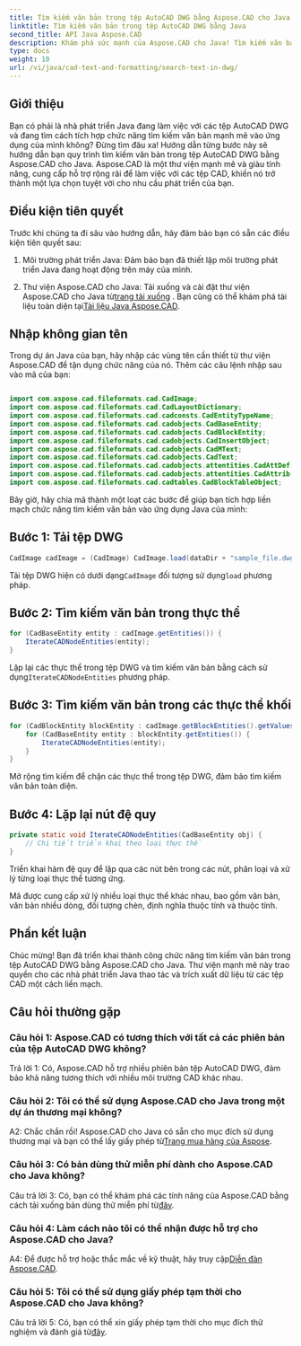 ```yaml
---
title: Tìm kiếm văn bản trong tệp AutoCAD DWG bằng Aspose.CAD cho Java
linktitle: Tìm kiếm văn bản trong tệp AutoCAD DWG bằng Java
second_title: API Java Aspose.CAD
description: Khám phá sức mạnh của Aspose.CAD cho Java! Tìm kiếm văn bản hiệu quả trong các tệp AutoCAD DWG. Tải xuống thư viện và nâng cao ứng dụng CAD của bạn.
type: docs
weight: 10
url: /vi/java/cad-text-and-formatting/search-text-in-dwg/
---
```

## Giới thiệu

Bạn có phải là nhà phát triển Java đang làm việc với các tệp AutoCAD DWG và đang tìm cách tích hợp chức năng tìm kiếm văn bản mạnh mẽ vào ứng dụng của mình không? Đừng tìm đâu xa! Hướng dẫn từng bước này sẽ hướng dẫn bạn quy trình tìm kiếm văn bản trong tệp AutoCAD DWG bằng Aspose.CAD cho Java. Aspose.CAD là một thư viện mạnh mẽ và giàu tính năng, cung cấp hỗ trợ rộng rãi để làm việc với các tệp CAD, khiến nó trở thành một lựa chọn tuyệt vời cho nhu cầu phát triển của bạn.

## Điều kiện tiên quyết

Trước khi chúng ta đi sâu vào hướng dẫn, hãy đảm bảo bạn có sẵn các điều kiện tiên quyết sau:

1. Môi trường phát triển Java: Đảm bảo bạn đã thiết lập môi trường phát triển Java đang hoạt động trên máy của mình.

2.  Thư viện Aspose.CAD cho Java: Tải xuống và cài đặt thư viện Aspose.CAD cho Java từ[trang tải xuống](https://releases.aspose.com/cad/java/) . Bạn cũng có thể khám phá tài liệu toàn diện tại[Tài liệu Java Aspose.CAD](https://reference.aspose.com/cad/java/).

## Nhập không gian tên

Trong dự án Java của bạn, hãy nhập các vùng tên cần thiết từ thư viện Aspose.CAD để tận dụng chức năng của nó. Thêm các câu lệnh nhập sau vào mã của bạn:

```java

import com.aspose.cad.fileformats.cad.CadImage;
import com.aspose.cad.fileformats.cad.CadLayoutDictionary;
import com.aspose.cad.fileformats.cad.cadconsts.CadEntityTypeName;
import com.aspose.cad.fileformats.cad.cadobjects.CadBaseEntity;
import com.aspose.cad.fileformats.cad.cadobjects.CadBlockEntity;
import com.aspose.cad.fileformats.cad.cadobjects.CadInsertObject;
import com.aspose.cad.fileformats.cad.cadobjects.CadMText;
import com.aspose.cad.fileformats.cad.cadobjects.CadText;
import com.aspose.cad.fileformats.cad.cadobjects.attentities.CadAttDef;
import com.aspose.cad.fileformats.cad.cadobjects.attentities.CadAttrib;
import com.aspose.cad.fileformats.cad.cadtables.CadBlockTableObject;
```

Bây giờ, hãy chia mã thành một loạt các bước để giúp bạn tích hợp liền mạch chức năng tìm kiếm văn bản vào ứng dụng Java của mình:

## Bước 1: Tải tệp DWG

```java
CadImage cadImage = (CadImage) CadImage.load(dataDir + "sample_file.dwg");
```

Tải tệp DWG hiện có dưới dạng`CadImage` đối tượng sử dụng`load` phương pháp.

## Bước 2: Tìm kiếm văn bản trong thực thể

```java
for (CadBaseEntity entity : cadImage.getEntities()) {
    IterateCADNodeEntities(entity);
}
```

 Lặp lại các thực thể trong tệp DWG và tìm kiếm văn bản bằng cách sử dụng`IterateCADNodeEntities` phương pháp.

## Bước 3: Tìm kiếm văn bản trong các thực thể khối

```java
for (CadBlockEntity blockEntity : cadImage.getBlockEntities().getValues()) {
    for (CadBaseEntity entity : blockEntity.getEntities()) {
        IterateCADNodeEntities(entity);
    }
}
```

Mở rộng tìm kiếm để chặn các thực thể trong tệp DWG, đảm bảo tìm kiếm văn bản toàn diện.

## Bước 4: Lặp lại nút đệ quy

```java
private static void IterateCADNodeEntities(CadBaseEntity obj) {
    // Chi tiết triển khai theo loại thực thể
}
```

Triển khai hàm đệ quy để lặp qua các nút bên trong các nút, phân loại và xử lý từng loại thực thể tương ứng.

Mã được cung cấp xử lý nhiều loại thực thể khác nhau, bao gồm văn bản, văn bản nhiều dòng, đối tượng chèn, định nghĩa thuộc tính và thuộc tính.

## Phần kết luận

Chúc mừng! Bạn đã triển khai thành công chức năng tìm kiếm văn bản trong tệp AutoCAD DWG bằng Aspose.CAD cho Java. Thư viện mạnh mẽ này trao quyền cho các nhà phát triển Java thao tác và trích xuất dữ liệu từ các tệp CAD một cách liền mạch.

## Câu hỏi thường gặp

### Câu hỏi 1: Aspose.CAD có tương thích với tất cả các phiên bản của tệp AutoCAD DWG không?

Trả lời 1: Có, Aspose.CAD hỗ trợ nhiều phiên bản tệp AutoCAD DWG, đảm bảo khả năng tương thích với nhiều môi trường CAD khác nhau.

### Câu hỏi 2: Tôi có thể sử dụng Aspose.CAD cho Java trong một dự án thương mại không?

 A2: Chắc chắn rồi! Aspose.CAD cho Java có sẵn cho mục đích sử dụng thương mại và bạn có thể lấy giấy phép từ[Trang mua hàng của Aspose](https://purchase.aspose.com/buy).

### Câu hỏi 3: Có bản dùng thử miễn phí dành cho Aspose.CAD cho Java không?

 Câu trả lời 3: Có, bạn có thể khám phá các tính năng của Aspose.CAD bằng cách tải xuống bản dùng thử miễn phí từ[đây](https://releases.aspose.com/).

### Câu hỏi 4: Làm cách nào tôi có thể nhận được hỗ trợ cho Aspose.CAD cho Java?

 A4: Để được hỗ trợ hoặc thắc mắc về kỹ thuật, hãy truy cập[Diễn đàn Aspose.CAD](https://forum.aspose.com/c/cad/19).

### Câu hỏi 5: Tôi có thể sử dụng giấy phép tạm thời cho Aspose.CAD cho Java không?

 Câu trả lời 5: Có, bạn có thể xin giấy phép tạm thời cho mục đích thử nghiệm và đánh giá từ[đây](https://purchase.aspose.com/temporary-license/).